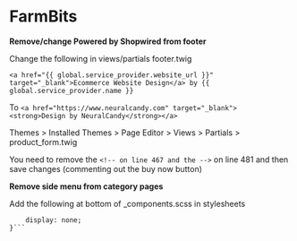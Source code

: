 # FarmBits

**Remove/change Powered by Shopwired from footer**

Change the following in views/partials footer.twig

```<a href="{{ global.service_provider.website_url }}" target="_blank">Ecommerce Website Design</a> by {{ global.service_provider.name }}```

To
```<a href="https://www.neuralcandy.com" target="_blank"><strong>Design by NeuralCandy</strong></a>```


Themes > Installed Themes > Page Editor > Views > Partials > product_form.twig

You need to remove the ```<!-- on line 467 and the -->``` on line 481 and then save changes (commenting out the buy now button)

**Remove side menu from category pages**

Add the following at bottom of _components.scss in stylesheets

```.side-menu {
	display: none;
}```

